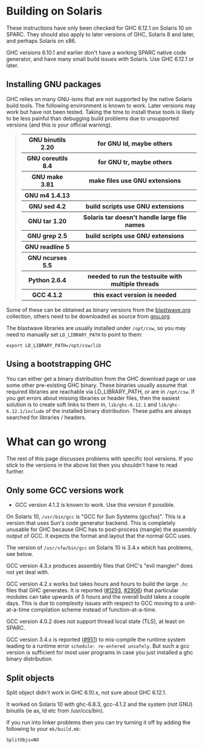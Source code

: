 


# Building on Solaris



These instructions have only been checked for GHC 6.12.1 on Solaris 10 on SPARC. They should also apply to later versions of GHC, Solaris 8 and later, and perhaps Solaris on x86. 



GHC versions 6.10.1 and earlier don't have a working SPARC native code generator, and have many small build issues with Solaris. Use GHC 6.12.1 or later.


## Installing GNU packages



GHC relies on many GNU-isms that are not supported by the native Solaris build tools. The following environment is known to work. Later versions may work but have not been tested. Taking the time to install these tools is likely to be less painful than debugging build problems due to unsupported versions (and this is your official warning).


>
> <table><tr><th> GNU binutils 2.20  </th>
> <th> for GNU ld, maybe others 
> </th></tr>
> <tr><th> GNU coreutils 8.4  </th>
> <th> for GNU tr, maybe others 
> </th></tr>
> <tr><th> GNU make 3.81     </th>
> <th> make files use GNU extensions 
> </th></tr>
> <tr><th> GNU m4 1.4.13     </th>
> <th> 
> </th></tr>
> <tr><th> GNU sed 4.2           </th>
> <th> build scripts use GNU extensions 
> </th></tr>
> <tr><th> GNU tar 1.20         </th>
> <th> Solaris tar doesn't handle large file names 
> </th></tr>
> <tr><th> GNU grep 2.5      </th>
> <th> build scripts use GNU extensions 
> </th></tr>
> <tr><th> GNU readline 5 </th>
> <th> 
> </th></tr>
> <tr><th> GNU ncurses 5.5 </th>
> <th> 
> </th></tr>
> <tr><th> Python 2.6.4 </th>
> <th> needed to run the testsuite with multiple threads 
> </th></tr>
> <tr><th> GCC 4.1.2       </th>
> <th> this exact version is needed 
> </th></tr></table>
>
>


Some of these can be obtained as binary versions from the  [
blastwave.org](http://www.blastwave.org/) collection, others need to be downloaded as source from [
gnu.org](http://www.gnu.org).



The blastwave libraries are usually installed under `/opt/csw`, so you may need to manually set `LD_LIBRARY_PATH` to point to them:


```wiki
export LD_LIBRARY_PATH=/opt/csw/lib
```

## Using a bootstrapping GHC



You can either get a binary distribution from the GHC download page or use some other pre-existing GHC binary. These binaries usually assume that required libraries are reachable via LD\_LIBRARY\_PATH, or are in `/opt/csw`. If you get errors about missing libraries or header files, then the easiest solution is to create soft links to them in, `lib/ghc-6.12.1` and `lib/ghc-6.12.1/include` of the installed binary distribution. These paths are always searched for libraries / headers.





# What can go wrong



The rest of this page discusses problems with specific tool versions. If you stick to the versions in the above list then you shouldn't have to read further.


## Only some GCC versions work


- GCC version 4.1.2 is known to work. Use this version if possible.


On Solaris 10, `/usr/bin/gcc` is "GCC for Sun Systems (gccfss)". This is a version that uses Sun's code generator backend. This is completely unusable for GHC because GHC has to post-process (mangle) the assembly output of GCC. It expects the format and layout that the normal GCC uses.



The version of `/usr/sfw/bin/gcc` on Solaris 10 is 3.4.x which has problems, see below.



GCC version 4.3.x produces assembly files that GHC's "evil mangler" does not yet deal with.



GCC version 4.2.x works but takes hours and hours to build the large `.hc` files that GHC generates. It is reported ([\#1293](https://gitlab.staging.haskell.org/ghc/ghc/issues/1293), [\#2906](https://gitlab.staging.haskell.org/ghc/ghc/issues/2906)) that particular modules can take upwards of 5 hours and the overall build takes a couple days. This is due to complexity issues with respect to GCC moving to a unit-at-a-time compilation scheme instead of function-at-a-time.



GCC version 4.0.2 does not support thread local state (TLS), at least on SPARC.



GCC version 3.4.x is reported ([\#951](https://gitlab.staging.haskell.org/ghc/ghc/issues/951)) to mis-compile the runtime system leading to a runtime error `schedule: re-entered unsafely`.
But such a gcc version is sufficient for most user programs in case you just installed a ghc binary distribution. 


## Split objects



Split object didn't work in GHC 6.10.x, not sure about GHC 6.12.1.



It worked on Solaris 10 with ghc-6.8.3, gcc-4.1.2 and the system (not GNU) binutils (ie as, ld etc from /usr/ccs/bin).



If you run into linker problems then you can try turning it off by adding the following to your `mk/build.mk`:


```wiki
SplitObjs=NO
```
